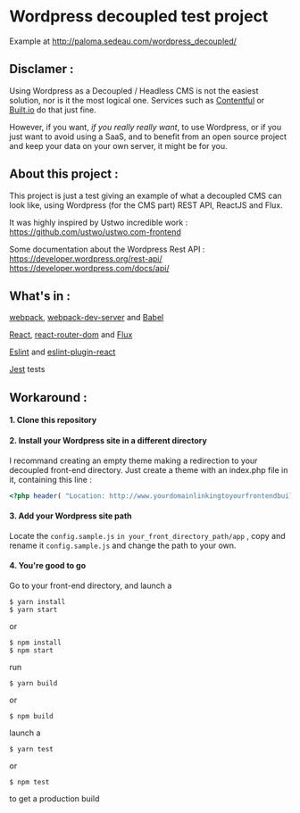 # Wordpress decoupled test project

Example at http://paloma.sedeau.com/wordpress_decoupled/

## Disclamer :

Using Wordpress as a Decoupled / Headless CMS is not the easiest solution, nor is it the most logical one.
Services such as [Contentful](https://www.contentful.com/) or [Built.io](https://www.built.io/) do that just fine.

However, if you want, *if you really really want*, to use Wordpress, or if you just want to avoid using a SaaS, and to benefit from an open source project and keep your data on your own server, it might be for you.



## About this project :

This project is just a test giving an example of what a decoupled CMS can look like, using Wordpress (for the CMS part) REST API, ReactJS and Flux.

It was highly inspired by Ustwo incredible work : https://github.com/ustwo/ustwo.com-frontend

Some documentation about the Wordpress Rest API :
https://developer.wordpress.org/rest-api/
https://developer.wordpress.com/docs/api/



## What's in :

[webpack](https://github.com/webpack/webpack), [webpack-dev-server](https://github.com/webpack/webpack-dev-server) and [Babel](https://babeljs.io/)

[React](https://github.com/facebook/react), [react-router-dom](https://reacttraining.com/react-router/web/guides/quick-start) and [Flux](https://github.com/facebook/flux)

[Eslint](https://github.com/eslint/eslint) and [eslint-plugin-react](https://github.com/yannickcr/eslint-plugin-react)

[Jest](https://facebook.github.io/jest/) tests



## Workaround :

#### 1. Clone this repository


#### 2. Install your Wordpress site in a different directory

I recommand creating an empty theme making a redirection to your decoupled front-end directory.
Just create a theme with an index.php file in it, containing this line :

```php
<?php header( "Location: http://www.yourdomainlinkingtoyourfrontendbuild.com"); ?>
```

#### 3. Add your Wordpress site path

Locate the `config.sample.js` `in your_front_directory_path/app` , copy and rename it `config.sample.js` and change the path to your own.


#### 4. You're good to go

Go to your front-end directory, and launch a
```
$ yarn install
$ yarn start
```

or
```
$ npm install
$ npm start
```

run
```
$ yarn build
```
or
```
$ npm build
```

launch a
```
$ yarn test
```
or
```
$ npm test
```

to get a production build
